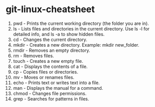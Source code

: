 # git-linux-cheatsheet
1. pwd - Prints the current working directory (the folder you are in).
2. ls - Lists files and directories in the current directory. Use ls -l for detailed info, and ls -a to show hidden files.
3. cd - Changes the current directory. 
4. mkdir - Creates a new directory. Example: mkdir new_folder.
5. rmdir - Removes an empty directory.
6. rm - Removes files.
7. touch - Creates a new empty file.
8. cat - Displays the contents of a file.
9. cp - Copies files or directories.
10. mv - Moves or renames files.
11. echo - Prints text or writes text into a file.
12. man - Displays the manual for a command.
13. chmod - Changes file permissions.
14. grep - Searches for patterns in files.
